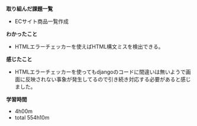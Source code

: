 **取り組んだ課題一覧**
* ECサイト商品一覧作成

**わかったこと**
* HTMLエラーチェッカーを使えばHTML構文ミスを検出できる。
  
**感じたこと**
* HTMLエラーチェッカーを使ってもdjangoのコードに間違いは無いようで画面に反映されない事象が発生してるので引き続き対応する必要があると感じました。

**学習時間**
* 4h00m
 * total 554h10m
